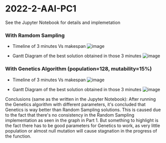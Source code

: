 # 2022-2-AAI-PC1

See the Jupyter Notebook for details and implemetation

### With Ramdom Sampling

* Timeline of 3 minutes Vs makespan
![image](https://user-images.githubusercontent.com/64936813/192681289-6ad5dc8a-980f-4390-8667-094a8e0449a9.png)

* Gantt Diagram of the best solution obtained in those 3 minutes
![image](https://user-images.githubusercontent.com/64936813/192681370-ce15a93c-4031-4d8c-afb8-ef20c252d9bc.png)

### With Genetics Algorithm (population=128, mutability=15%)

* Timeline of 3 minutes Vs makespan
![image](https://user-images.githubusercontent.com/64936813/192681667-120fc305-9bd0-46a0-b69e-d4638da186d9.png)

* Gantt Diagram of the best solution obtained in those 3 minutes
![image](https://user-images.githubusercontent.com/64936813/192681822-1e18e63a-88a9-4740-8bbc-7db96bd551fc.png)

Conclusions (same as the written in the Jupyter Notebook):
After running the Genetics algorithm with different parameters, it's concluded that Genetics is way better than Random Sampling solutions. This is caused due to the fact that there's no consistency in the Random Sampling implementation as seen in the graph in Part 1. But something to highlight is the fact there has to be good parameters for Genetics to work, as very little population or almost null mutation will cause stagnation in the progress of the function.
